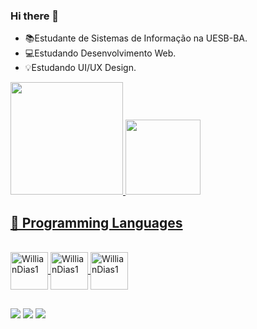 ### Hi there 👋

- 📚Estudante de Sistemas de Informação na UESB-BA.
- 💻Estudando Desenvolvimento Web.
- 💡Estudando UI/UX Design.

<div>
  <a href="https://github.com/WillianDias1">
  <img height="180em" src="https://github-readme-stats.vercel.app/api?username=WillianDias1&show_icons=true&theme=dracula&include_all_commits=true&count_private=true"/>
  <img height="120em" src="https://github-readme-stats.vercel.app/api/top-langs/?username=WillianDias1&layout=compact&langs_count=20&theme=dracula"/>
</div>

## 🎯 Programming Languages  
  
<div style="display: inline_block"><br>
  <img align="center" alt="WillianDias1" height="60" width="60" src="https://cdn.jsdelivr.net/gh/devicons/devicon/icons/html5/html5-original.svg" >
  <img align="center" alt="WillianDias1" height="60" width="60" src="https://cdn.jsdelivr.net/gh/devicons/devicon/icons/css3/css3-original.svg" > 
  <img align="center" alt="WillianDias1" height="60" width="60" src="https://cdn.jsdelivr.net/gh/devicons/devicon/icons/javascript/javascript-original.svg" >
</div>

##
  
  <div>
    <a href="diaswillian75@gmail.com" target="_blank"><img src="https://img.shields.io/badge/Gmail-D14836?style=for-the-badge&logo=gmail&logoColor=white" target="_blank"></a>
    <a href="https://www.instagram.com/diaswillian1/" target="_blank"><img src="https://img.shields.io/badge/Instagram-E4405F?style=for-the-badge&logo=instagram&logoColor=white" target="_blank"></a>
    <a href="https://www.linkedin.com/in/willian-dias-4ba52193/" target="_blank"><img src="https://img.shields.io/badge/LinkedIn-0077B5?style=for-the-badge&logo=linkedin&logoColor=white" target="_blank"></a>
    
    
  </div>
